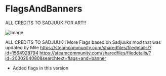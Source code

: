 # FlagsAndBanners
 ALL CREDITS TO SADJUUK FOR ART!!
![Image](https://i.imgur.com/WAEzk68.png)

 ALL CREDITS TO SADJUUK!!
 More Flags based on Sadjuuks mod that was updated by Mile
https://steamcommunity.com/sharedfiles/filedetails/?id=1564928794
https://steamcommunity.com/sharedfiles/filedetails/?id=2030264080&searchtext=flags+and+banner

- Added flags in this version




